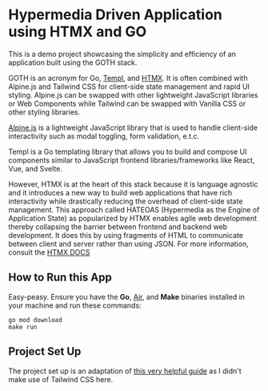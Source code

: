 # Hypermedia Driven Application using HTMX and GO

This is a demo project showcasing the simplicity and efficiency of an application built using the GOTH stack.

GOTH is an acronym for Go, [Templ](https://templ.guide/), and [HTMX](https://htmx.org/). It is often combined with Alpine.js and Tailwind CSS
for client-side state management and rapid UI styling. Alpine.js can be swapped with other lightweight JavaScript
libraries or Web Components while Tailwind can be swapped with Vanilla CSS or other styling libraries.

[Alpine.js](https://alpinejs.dev/) is a lightweight JavaScript library that is used to handle client-side interactivity such as 
modal toggling, form validation, e.t.c.

Templ is a Go templating library that allows you to build and compose UI components similar to JavaScript frontend
libraries/frameworks like React, Vue, and Svelte.

However, HTMX is at the heart of this stack because it is language agnostic and it introduces a new way to build web
applications that have rich interactivity while drastically reducing the overhead of client-side state management.
This approach called HATEOAS (Hypermedia as the Engine of Application State) as popularized by HTMX enables agile
web development thereby collapsing the barrier between frontend and backend web development. It does this by using
fragments of HTML to communicate between client and server rather than using JSON. For more information, consult the
[HTMX DOCS](https://htmx.org/docs)

## How to Run this App

Easy-peasy. Ensure you have the **Go**, [Air](https://github.com/air-verse/air), and **Make** binaries installed in your machine and run these commands:

```shell
go mod download
make run
```

## Project Set Up

The project set up is an adaptation of [this very helpful guide](https://medium.com/ostinato-rigore/go-htmx-templ-tailwind-complete-project-setup-hot-reloading-2ca1ba6c28be) as I didn't make use of Tailwind CSS here.
